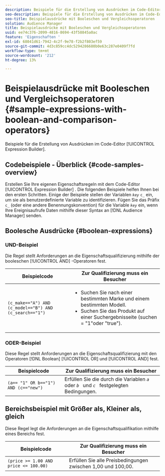 ```yaml
---
description: Beispiele für die Erstellung von Ausdrücken im Code-Editor von Expression Builder.
seo-description: Beispiele für die Erstellung von Ausdrücken im Code-Editor von Expression Builder.
seo-title: Beispielausdrücke mit Booleschen und Vergleichsoperatoren
solution: Audience Manager
title: Beispielausdrücke mit Booleschen und Vergleichsoperatoren
uuid: ee74c376-2099-4816-8694-43f58845a0ac
feature: 'Eigenschaften '
exl-id: 68041d61-7942-4c2f-9e78-f2b2f803ef59
source-git-commit: 4d3c859cc4dc5294286680b0e63c287e0409f7fd
workflow-type: tm+mt
source-wordcount: '212'
ht-degree: 13%

---
```


# Beispielausdrücke mit Booleschen und Vergleichsoperatoren {#sample-expressions-with-boolean-and-comparison-operators}

Beispiele für die Erstellung von Ausdrücken im Code-Editor [!UICONTROL Expression Builder].

## Codebeispiele - Überblick {#code-samples-overview}

<!-- r_tb_expression_samples.xml -->

Erstellen Sie Ihre eigenen Eigenschaftsregeln mit dem Code-Editor [!UICONTROL Expression Builder] . Die folgenden Beispiele helfen Ihnen bei den ersten Schritten. Einige der Beispiele stellen der Variablen *`key`* `c_` ein, um sie als benutzerdefinierte Variable zu identifizieren. Fügen Sie das Präfix `c_` (oder eine andere Benennungskonvention) für die Variable *`key`* ein, wenn Ihre Ereignisaufrufe Daten mithilfe dieser Syntax an [!DNL Audience Manager] senden.

## Boolesche Ausdrücke {#boolean-expressions}

### UND-Beispiel

Die Regel stellt Anforderungen an die Eigenschaftsqualifizierung mithilfe der booleschen [!UICONTROL AND] -Operatoren fest.

<table id="table_7C5E23EC9E0F43B182EA9771D7BB6E87"> 
 <thead> 
  <tr> 
   <th colname="col1" class="entry"> Beispielcode </th> 
   <th colname="col2" class="entry"> Zur Qualifizierung muss ein Besucher </th> 
  </tr> 
 </thead>
 <tbody> 
  <tr> 
   <td colname="col1"><code>(c_make=="A") AND (c_model=="B") AND (c_search=="1")</code> </td> 
   <td colname="col2"> 
    <ul id="ul_F1BB5084FB794BE7A3569F9C106FC481"> 
     <li id="li_56E8C3BACF1C4B33A46CF92C51FF2286">Suchen Sie nach einer bestimmten Marke und einem bestimmten Modell. </li> 
     <li id="li_DD55F053BFCF4B0888B6994013000DB2">Suchen Sie das Produkt auf einer Suchergebnisseite (suchen = "1"oder "true"). </li> 
    </ul> </td> 
  </tr> 
 </tbody> 
</table>

### ODER-Beispiel

Diese Regel stellt Anforderungen an die Eigenschaftsqualifizierung mit den Operatoren [!DNL Boolean] [!UICONTROL OR] und [!UICONTROL AND] fest.

<table id="table_6E8BA5EE1D7F4DCC9A92074D0C2C050E"> 
 <thead> 
  <tr> 
   <th colname="col1" class="entry"> Beispielcode </th> 
   <th colname="col2" class="entry"> Zur Qualifizierung muss ein Besucher </th> 
  </tr> 
 </thead>
 <tbody> 
  <tr> 
   <td colname="col1"><code>(a== "1" OR b=="1") AND (c=="new")</code> </td> 
   <td colname="col2"> Erfüllen Sie die durch die Variablen <code><i>a </i></code> oder <code><i>b </i></code> und <code><i>c </i></code> festgelegten Bedingungen. </td> 
  </tr> 
 </tbody> 
</table>

## Bereichsbeispiel mit Größer als, Kleiner als, gleich

Diese Regel legt die Anforderungen an die Eigenschaftsqualifikation mithilfe eines Bereichs fest.

<table id="table_988DE28E35D94348ADD334FB4C9F68D3"> 
 <thead> 
  <tr> 
   <th colname="col1" class="entry"> Beispielcode </th> 
   <th colname="col2" class="entry"> Zur Qualifizierung muss ein Besucher </th> 
  </tr> 
 </thead>
 <tbody> 
  <tr> 
   <td colname="col1"><code>(price &gt;= 1.00 AND price &lt;= 100.00)</code> </td> 
   <td colname="col2"> Erfüllen Sie alle Preisbedingungen zwischen 1,00 und 100,00. </td> 
  </tr> 
 </tbody> 
</table>
